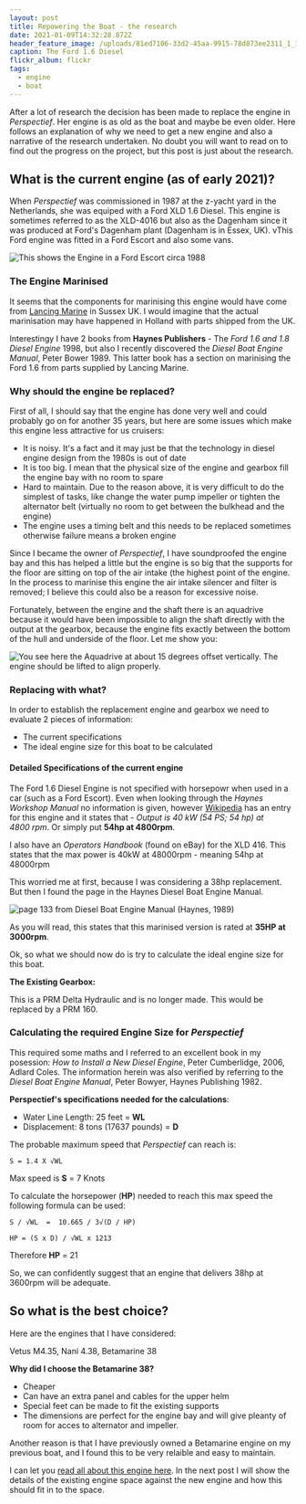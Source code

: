 ```yaml
---
layout: post
title: Repowering the Boat - the research
date: 2021-01-09T14:32:28.872Z
header_feature_image: /uploads/81ed7106-33d2-45aa-9915-78d873ee2311_1_105_c.jpeg
caption: The Ford 1.6 Diesel
flickr_album: flickr
tags:
  - engine
  - boat
---
```

After a lot of research the decision has been made to replace the engine in *Perspectief*. Her engine is as old as the boat and maybe be even older. Here follows an explanation of why we need to get a new engine and also a narrative of the research undertaken. No doubt you will want to read on to find out the progress on the project, but this post is just about the research.

## What is the current engine (as of early 2021)?

When *Perspectief* was commissioned in 1987 at the z-yacht yard in the Netherlands, she was equiped with a Ford XLD 1.6 Diesel. This engine is sometimes referred to as the XLD-4016 but also as the Dagenham since it was produced at Ford's Dagenham plant (Dagenham is in Essex, UK). vThis Ford engine was fitted in a Ford Escort and also some vans.

![This shows the Engine in a Ford Escort circa 1988](/uploads/ford_1.6_diesel_engine_ltc.jpg)

### The Engine Marinised

It seems that the components for marinising this engine would have come from [Lancing Marine](https://www.lancingmarine.com) in Sussex UK. I would imagine that the actual marinisation may have happened in Holland with parts shipped from the UK. 

Interestingy I have 2 books from **Haynes Publishers** - The *Ford 1.6 and 1.8 Diesel Engine* 1998, but also I recently discovered the *Diesel Boat Engine Manual*, Peter Bower 1989. This latter book has a section on marinising the Ford 1.6 from parts supplied by Lancing Marine.

### Why should the engine be replaced?

First of all, I should say that the engine has done very well and could probably go on for another 35 years, but here are some issues which make this engine less attractive for us cruisers:

* It is noisy. It's a fact and it may just be that the technology in diesel engine design from the 1980s is out of date
* It is too big. I mean that the physical size of the engine and gearbox fill the engine bay with no room to spare
* Hard to maintain. Due to the reason above, it is very difficult to do the simplest of tasks, like change the water pump impeller or tighten the alternator belt (virtually no room to get between the bulkhead and the engine)
* The engine uses a timing belt and this needs to be replaced sometimes otherwise failure means a broken engine

Since I became the owner of *Perspectief*, I have soundproofed the engine bay and this has helped a little but the engine is so big that the supports for the floor are sitting on top of the air intake (the highest point of the engine. In the process to marinise this engine the air intake silencer and filter is removed; I believe this could also be a reason for excessive noise.

Fortunately, between the engine and the shaft there is an aquadrive because it would have been impossible to align the shaft directly with the output at the gearbox, because the engine fits exactly between the bottom of the hull and underside of the floor. Let me show you:

![You see here the Aquadrive at about 15 degrees offset vertically. The engine should be lifted to align properly.](/uploads/e2185672-28dd-4cea-8a5f-45af686896bc_1_105_c.jpeg)

### Replacing with what?

In order to establish the replacement engine and gearbox we need to evaluate 2 pieces of information:

* The current specifications
* The ideal engine size for this boat to be calculated

#### Detailed Specifications of the current engine

The Ford 1.6 Diesel Engine is not specified with horsepowr when used in a car (such as a Ford Escort). Even when looking through the *Haynes Workshop Manual* no information is given, however [Wikipedia](https://en.wikipedia.org/wiki/Ford_LT_engine) has an entry for this engine and it states that - *Output is 40 kW (54 PS; 54 hp) at 4800 rpm*. Or simply put **54hp at 4800rpm**.

I also have an *Operators Handbook* (found on eBay) for the XLD 416. This states that the max power is 40kW  at 48000rpm - meaning 54hp at 48000rpm

This worried me at first, because I was considering a 38hp replacement. But then I found the page in the Haynes Diesel Boat Engine Manual.

![page 133 from Diesel Boat Engine Manual (Haynes, 1989)](/uploads/6647570d-23b9-4f4a-9e02-f015c12d2d31_1_105_c.jpeg)

As you will read, this states that this marinised version is rated at **35HP at 3000rpm**. 

Ok, so what we should now do is try to calculate the ideal engine size for this boat.

**The Existing Gearbox:**

This is a PRM Delta Hydraulic and is no longer made. This would be replaced by a PRM 160.

### Calculating the required Engine Size for *Perspectief*

This required some maths and I referred to an excellent book in my posession: *How to Install a New Diesel Engine*, Peter Cumberlidge, 2006, Adlard Coles. The information herein was also verified by referring to the *Diesel Boat Engine Manual*, Peter Bowyer, Haynes Publishing 1982.

**Perspectief's specifications needed for the calculations**:

* Water Line Length: 25 feet = **WL**
* Displacement: 8 tons (17637 pounds) = **D**

The probable maximum speed that *Perspectief* can reach is:

```
S = 1.4 X √WL
```

Max speed  is  **S** = 7 Knots

To calculate the horsepower (**HP**) needed to reach this max speed the following formula can be used:

```
S / √WL  =  10.665 / 3√(D / HP)

HP = (S x D) / √WL x 1213
```

Therefore **HP** = 21

So, we can confidently suggest that an engine that delivers 38hp at 3600rpm will be adequate.

## So what is the best choice?

Here are the engines that I have considered:

Vetus M4.35, Nani 4.38, Betamarine 38

**Why did I choose the Betamarine 38?**

* Cheaper
* Can have an extra panel and cables for the upper helm
* Special feet can be made to fit the existing supports
* The dimensions are perfect for the engine bay and will give pleanty of room for acces to alternator and impeller.

Another reason is that I have previously owned a Betamarine engine on my previous boat, and I found this to be very relaible and easy to maintain.

I can let you [read all about this engine here](https://betamarine.co.uk/portfolio/beta-38/). In the next post I will show the details of the existing engine space against the new engine and how this should fit in to the space.